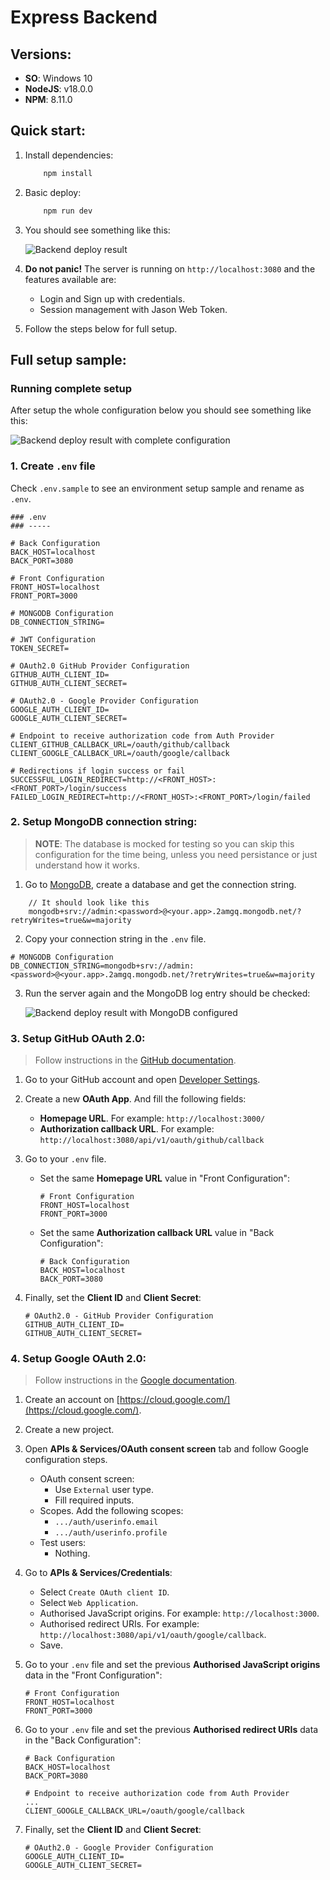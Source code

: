 # Express Backend

## Versions:
- **SO**: Windows 10
- **NodeJS**: v18.0.0
- **NPM**: 8.11.0


## Quick start:

1. Install dependencies:

    ```powershell
        npm install
    ```

2. Basic deploy:

    ```powershell
        npm run dev
    ```

3. You should see something like this:

    ![Backend deploy result](../assets/without-env-config.png)

4. **Do not panic!** The server is running on `http://localhost:3080` and the features available are:
    * Login and Sign up with credentials.
    * Session management with Jason Web Token.

5. Follow the steps below for full setup.

## Full setup sample:


### Running complete setup

After setup the whole configuration below you should see something like this:

![Backend deploy result with complete configuration](../assets/with-env-config.png)


### 1. Create `.env` file

Check `.env.sample` to see an environment setup sample and rename as `.env`.

```
### .env
### -----

# Back Configuration
BACK_HOST=localhost
BACK_PORT=3080

# Front Configuration
FRONT_HOST=localhost
FRONT_PORT=3000

# MONGODB Configuration
DB_CONNECTION_STRING=

# JWT Configuration
TOKEN_SECRET=

# OAuth2.0 GitHub Provider Configuration
GITHUB_AUTH_CLIENT_ID=
GITHUB_AUTH_CLIENT_SECRET=

# OAuth2.0 - Google Provider Configuration
GOOGLE_AUTH_CLIENT_ID=
GOOGLE_AUTH_CLIENT_SECRET=

# Endpoint to receive authorization code from Auth Provider
CLIENT_GITHUB_CALLBACK_URL=/oauth/github/callback
CLIENT_GOOGLE_CALLBACK_URL=/oauth/google/callback

# Redirections if login success or fail
SUCCESSFUL_LOGIN_REDIRECT=http://<FRONT_HOST>:<FRONT_PORT>/login/success
FAILED_LOGIN_REDIRECT=http://<FRONT_HOST>:<FRONT_PORT>/login/failed
```


### 2. Setup MongoDB connection string:

> **NOTE**: The database is mocked for testing so you can skip this configuration for the time being, unless you need persistance or just understand how it works.

1. Go to [MongoDB](https://www.mongodb.com/), create a database and get the connection string.

```text
    // It should look like this
    mongodb+srv://admin:<password>@<your.app>.2amgq.mongodb.net/?retryWrites=true&w=majority
```

2. Copy your connection string in the `.env` file.

```
# MONGODB Configuration
DB_CONNECTION_STRING=mongodb+srv://admin:<password>@<your.app>.2amgq.mongodb.net/?retryWrites=true&w=majority
```


3. Run the server again and the MongoDB log entry should be checked:

    ![Backend deploy result with MongoDB configured](../assets/mongodb-configured.png)



### 3. Setup GitHub OAuth 2.0:

> Follow instructions in the [GitHub documentation](https://docs.github.com/en/developers/apps/building-oauth-apps/creating-an-oauth-app).

1. Go to your GitHub account and open [Developer Settings](https://github.com/settings/developers).

2. Create a new **OAuth App**. And fill the following fields:

    * **Homepage URL**. For example: `http://localhost:3000/`
    * **Authorization callback URL**. For example: `http://localhost:3080/api/v1/oauth/github/callback`

3. Go to your `.env` file.

    * Set the same **Homepage URL** value in "Front Configuration":

        ```
        # Front Configuration
        FRONT_HOST=localhost
        FRONT_PORT=3000
        ```

    * Set the same **Authorization callback URL** value in "Back Configuration":
    
        ```
        # Back Configuration
        BACK_HOST=localhost
        BACK_PORT=3080
        ```

4. Finally, set the **Client ID** and **Client Secret**:

    ```
    # OAuth2.0 - GitHub Provider Configuration
    GITHUB_AUTH_CLIENT_ID=
    GITHUB_AUTH_CLIENT_SECRET=
    ```

### 4. Setup Google OAuth 2.0:

> Follow instructions in the [Google documentation](https://developers.google.com/identity/protocols/oauth2/javascript-implicit-flow).

1. Create an account on [https://cloud.google.com/](https://cloud.google.com/).

2. Create a new project.

3. Open **APIs & Services/OAuth consent screen** tab and follow Google configuration steps.

    * OAuth consent screen:
        * Use `External` user type.
        * Fill required inputs.
    * Scopes. Add the following scopes:
        * `.../auth/userinfo.email`
        * `.../auth/userinfo.profile`
    * Test users:
        * Nothing.
    
4. Go to **APIs & Services/Credentials**:

    * Select `Create OAuth client ID`.
    * Select `Web Application`.
    * Authorised JavaScript origins. For example: `http://localhost:3000`.
    * Authorised redirect URIs. For example: `http://localhost:3080/api/v1/oauth/google/callback`.
    * Save.

5. Go to your `.env` file and set the previous **Authorised JavaScript origins** data in the "Front Configuration":

    ```
    # Front Configuration
    FRONT_HOST=localhost
    FRONT_PORT=3000
    ```

6. Go to your `.env` file and set the previous **Authorised redirect URIs** data in the "Back Configuration":

    ```
    # Back Configuration
    BACK_HOST=localhost
    BACK_PORT=3080

    # Endpoint to receive authorization code from Auth Provider
    ...
    CLIENT_GOOGLE_CALLBACK_URL=/oauth/google/callback
    ```

7. Finally, set the **Client ID** and **Client Secret**:

    ```
    # OAuth2.0 - Google Provider Configuration
    GOOGLE_AUTH_CLIENT_ID=
    GOOGLE_AUTH_CLIENT_SECRET=
    ```

